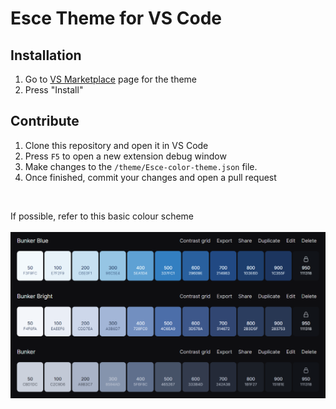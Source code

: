 # Esce Theme for VS Code
## Installation
1. Go to [VS Marketplace](https://marketplace.visualstudio.com/items?itemName=dmatuwidi.esce) page for the theme
2. Press "Install"
## Contribute
1. Clone this repository and open it in VS Code
2. Press `F5` to open a new extension debug window
3. Make changes to the `/theme/Esce-color-theme.json` file.
4.  Once finished, commit your changes and open a pull request
<br>

If possible, refer to this basic colour scheme<br><br>
<img src="images/pallete.png" width=800>